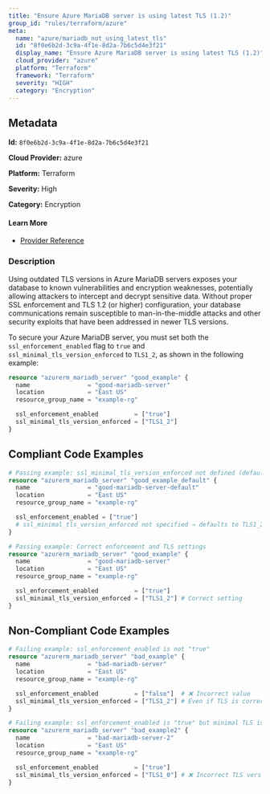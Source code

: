 ```yaml
---
title: "Ensure Azure MariaDB server is using latest TLS (1.2)"
group_id: "rules/terraform/azure"
meta:
  name: "azure/mariadb_not_using_latest_tls"
  id: "8f0e6b2d-3c9a-4f1e-8d2a-7b6c5d4e3f21"
  display_name: "Ensure Azure MariaDB server is using latest TLS (1.2)"
  cloud_provider: "azure"
  platform: "Terraform"
  framework: "Terraform"
  severity: "HIGH"
  category: "Encryption"
---
```

## Metadata

**Id:** `8f0e6b2d-3c9a-4f1e-8d2a-7b6c5d4e3f21`

**Cloud Provider:** azure

**Platform:** Terraform

**Severity:** High

**Category:** Encryption

#### Learn More

 - [Provider Reference](https://registry.terraform.io/providers/hashicorp/azurerm/3.117.1/docs/resources/mariadb_server#ssl_minimal_tls_version_enforced-1)

### Description

 Using outdated TLS versions in Azure MariaDB servers exposes your database to known vulnerabilities and encryption weaknesses, potentially allowing attackers to intercept and decrypt sensitive data. Without proper SSL enforcement and TLS 1.2 (or higher) configuration, your database communications remain susceptible to man-in-the-middle attacks and other security exploits that have been addressed in newer TLS versions. 

To secure your Azure MariaDB server, you must set both the `ssl_enforcement_enabled` flag to `true` and `ssl_minimal_tls_version_enforced` to `TLS1_2`, as shown in the following example:

```terraform
resource "azurerm_mariadb_server" "good_example" {
  name                = "good-mariadb-server"
  location            = "East US"
  resource_group_name = "example-rg"

  ssl_enforcement_enabled          = ["true"]
  ssl_minimal_tls_version_enforced = ["TLS1_2"]
}
```


## Compliant Code Examples
```terraform
# Passing example: ssl_minimal_tls_version_enforced not defined (defaults to TLS1_2)
resource "azurerm_mariadb_server" "good_example_default" {
  name                = "good-mariadb-server-default"
  location            = "East US"
  resource_group_name = "example-rg"

  ssl_enforcement_enabled = ["true"]
  # ssl_minimal_tls_version_enforced not specified → defaults to TLS1_2
}

```

```terraform
# Passing example: Correct enforcement and TLS settings
resource "azurerm_mariadb_server" "good_example" {
  name                = "good-mariadb-server"
  location            = "East US"
  resource_group_name = "example-rg"

  ssl_enforcement_enabled          = ["true"]
  ssl_minimal_tls_version_enforced = ["TLS1_2"] # Correct setting
}

```
## Non-Compliant Code Examples
```terraform
# Failing example: ssl_enforcement_enabled is not "true"
resource "azurerm_mariadb_server" "bad_example" {
  name                = "bad-mariadb-server"
  location            = "East US"
  resource_group_name = "example-rg"

  ssl_enforcement_enabled          = ["false"]  # ❌ Incorrect value
  ssl_minimal_tls_version_enforced = ["TLS1_2"] # Even if TLS is correct, enforcement flag is wrong
}

# Failing example: ssl_enforcement_enabled is "true" but minimal TLS is set incorrectly
resource "azurerm_mariadb_server" "bad_example2" {
  name                = "bad-mariadb-server-2"
  location            = "East US"
  resource_group_name = "example-rg"

  ssl_enforcement_enabled          = ["true"]
  ssl_minimal_tls_version_enforced = ["TLS1_0"] # ❌ Incorrect TLS version
}

```